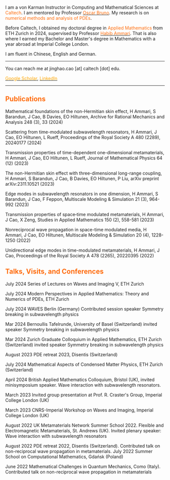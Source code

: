 I am a von Karman Instructor in Computing and Mathematical Sciences at <font color="#FF6C0C">Caltech</font>. I am mentored by Professor [<font color="#FF6C0C">Oscar Bruno</font>](https://www.cms.caltech.edu/people/obruno). 
My research is on <font color="#FF6C0C">numerical methods and analysis of PDEs</font>.

Before Caltech, I obtained my doctoral degree in <font color="#FF6C0C">Applied Mathematics</font> from ETH Zurich in 2024, supervised by Professor [<font color="#FF6C0C">Habib Ammari</font>](https://people.math.ethz.ch/~hammari/). That is also where I earned my Bachelor and Master's degree in Mathematics with a year abroad at Imperial College London.

I am fluent in Chinese, English and German.

---
You can reach me at jinghao.cao [at] caltech [dot] edu.
 
[<font color="orange">Google Scholar</font>](https://scholar.google.com/citations?user=Hp5IpFcAAAAJ), [<font color="orange">LinkedIn</font>](https://www.linkedin.com/in/jinghaocao)

---

## <font color="#FF6C0C">Publications</font> 
Mathematical foundations of the non-Hermitian skin effect, H Ammari, S Barandun, J Cao, B Davies, EO Hiltunen, Archive for Rational Mechanics and Analysis 248 (3), 33 (2024)

Scattering from time-modulated subwavelength resonators, H Ammari, J Cao, EO Hiltunen, L Rueff, Proceedings of the Royal Society A 480 (2289), 20240177 (2024)

Transmission properties of time-dependent one-dimensional metamaterials, H Ammari, J Cao, EO Hiltunen, L Rueff, Journal of Mathematical Physics 64 (12) (2023)

The non-Hermitian skin effect with three-dimensional long-range coupling, H Ammari, S Barandun, J Cao, B Davies, EO Hiltunen, P Liu, arXiv preprint arXiv:2311.10521 (2023)

Edge modes in subwavelength resonators in one dimension, H Ammari, S Barandun, J Cao, F Feppon, Multiscale Modeling & Simulation 21 (3), 964-992 (2023)

Transmission properties of space‐time modulated metamaterials, H Ammari, J Cao, X Zeng, Studies in Applied Mathematics 150 (2), 558-581 (2023)

Nonreciprocal wave propagation in space-time modulated media, H Ammari, J Cao, EO Hiltunen, Multiscale Modeling & Simulation 20 (4), 1228-1250 (2022)

Unidirectional edge modes in time-modulated metamaterials, H Ammari, J Cao, Proceedings of the Royal Society A 478 (2265), 20220395 (2022)



## <font color="#FF6C0C">Talks, Visits, and Conferences</font>

July 2024 Series of Lectures on Waves and Imaging V, ETH Zurich

July 2024 Modern Perspectives in Applied Mathematics: Theory and Numerics of PDEs, ETH Zurich

July 2024 WAVES Berlin (Germany) Contributed session speaker Symmetry breaking in subwavelength physics

Mar 2024 Bernoullis Tafelrunde, University of Basel (Switzerland) invited speaker Symmetry breaking in subwavelength physics

Mar 2024 Zurich Graduate Colloquium in Applied Mathematics, ETH Zurich (Switzerland) invited speaker Symmetry breaking in subwavelength physics

August 2023 PDE retreat 2023, Disentis (Switzerland)

July 2024 Mathematical Aspects of Condensed Matter Physics, ETH Zurich (Switzerland)

April 2024 British Applied Mathematics Colloquium, Bristol (UK), invited minisymposium speaker. Wave interaction with subwavelength resonators.

March 2023 Invited group presentation at Prof. R. Craster's Group, Imperial College London (UK)

March 2023 CNRS-Imperial Workshop on Waves and Imaging, Imperial College London (UK)

August 2022 UK Metamaterials Network Summer School 2022. Flexible and Electromagnetic Metamaterials, St. Andrews (UK). Invited plenary speaker: Wave interaction with subwavelength resonators

August 2022 PDE retreat 2022, Disentis (Switzerland). Contributed talk on non-reciprocal wave propagation in metamaterials.
July 2022 Summer School on Computational Mathematics, Gdańsk (Poland)

June 2022 Mathematical Challenges in Quantum Mechanics, Como (Italy). Contributed talk on non-reciprocal wave propagation in metamaterials

